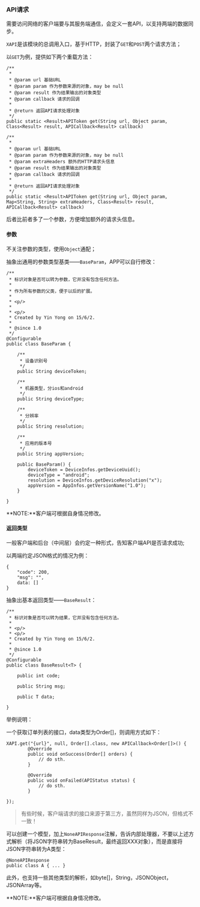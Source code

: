 ### API请求

需要访问网络的客户端要与其服务端通信，会定义一套API，以支持两端的数据同步。

`XAPI`是该模块的总调用入口，基于HTTP，封装了`GET`和`POST`两个请求方法；

以`GET`为例，提供如下两个重载方法：

	/**
     *
     * @param url 基础URL
     * @param param 作为参数来源的对象，may be null
     * @param result 作为结果输出的对象类型
     * @param callback 请求的回调
     *
     * @return 返回API请求处理对象
     */
	public static <Result>APIToken get(String url, Object param, Class<Result> result, APICallback<Result> callback)

	/**
     *
     * @param url 基础URL
     * @param param 作为参数来源的对象，may be null
     * @param extraHeaders 额外的HTTP请求头信息
     * @param result 作为结果输出的对象类型
     * @param callback 请求的回调
     *
     * @return 返回API请求处理对象
     */
	public static <Result>APIToken get(String url, Object param, Map<String, String> extraHeaders, Class<Result> result, APICallback<Result> callback)


后者比前者多了一个参数，方便增加额外的请求头信息。


#### 参数
不关注参数的类型，使用`Object`通配；

抽象出通用的参数类型基类——`BaseParam`，APP可以自行修改：

	/**
 	 * 标识对象是否可以转为参数，它并没有包含任何方法。
 	 *
 	 * 作为所有参数的父类，便于以后的扩展。
 	 *
  	 * <p/>
 	 *
 	 * <p/>
 	 * Created by Yin Yong on 15/6/2.
 	 *
 	 * @since 1.0
 	 */
	@Configurable
	public class BaseParam {

    	/**
     	 * 设备识别号
     	 */
    	public String deviceToken;

    	/**
     	 * 机器类型，分ios和android
     	 */
    	public String deviceType;

    	/**
     	 * 分辨率
     	 */
    	public String resolution;

    	/**
     	 * 应用的版本号
     	 */
    	public String appVersion;

    	public BaseParam() {
        	deviceToken = DeviceInfos.getDeviceUuid();
        	deviceType = "android";
        	resolution = DeviceInfos.getDeviceResolution("x");
        	appVersion = AppInfos.getVersionName("1.0");
    	}

	}

**NOTE:**客户端可根据自身情况修改。



#### 返回类型
一般客户端和后台（中间层）会约定一种形式，告知客户端API是否请求成功;

以两端约定JSON格式的情况为例：

	{
		"code": 200,
		"msg": "",
		data: []
	}

抽象出基本返回类型——`BaseResult`：

	/**
 	 * 标识对象是否可以转为结果，它并没有包含任何方法。
 	 *
 	 * <p/>
 	 * <p/>
 	 * Created by Yin Yong on 15/6/2.
 	 *
 	 * @since 1.0
 	 */
	@Configurable
	public class BaseResult<T> {

    	public int code;

    	public String msg;

    	public T data;

	}

举例说明：

一个获取订单列表的接口，data类型为Order[]，则调用方式如下：

	XAPI.get("{url}", null, Order[].class, new APICallback<Order[]>() {
			@Override
            public void onSuccess(Order[] orders) {
                // do sth.
            }

            @Override
            public void onFailed(APIStatus status) {
                // do sth.
            }

	});


> 有些时候，客户端请求的接口来源于第三方，虽然同样为JSON，但格式不一致！

可以创建一个模型，加上`NoneAPIResponse`注解，告诉内部处理器，不要以上述方式解析（将JSON字符串转为BaseResult<XXX>，最终返回XXX对象），而是直接将JSON字符串转为A类型：

	@NoneAPIResponse
	public class A { ... }

此外，也支持一些其他类型的解析，如byte[]，String，JSONObject，JSONArray等。

**NOTE:**客户端可根据自身情况修改。



